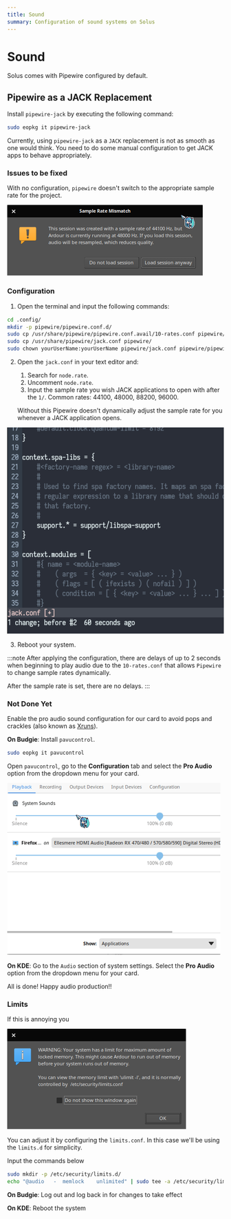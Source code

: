 ```yaml
---
title: Sound
summary: Configuration of sound systems on Solus
---
```


# Sound

Solus comes with Pipewire configured by default.

## Pipewire as a JACK Replacement

Install `pipewire-jack` by executing the following command:

```bash
sudo eopkg it pipewire-jack
```

Currently, using `pipewire-jack` as a `JACK` replacement is not as smooth as one would think. You need to do some manual configuration to get JACK apps to behave appropriately.

### Issues to be fixed

With no configuration, `pipewire` doesn't switch to the appropriate sample rate for the project.

![Pipewire Rates Issue](ardour-pipewire-rates-issue.png)

### Configuration


1. Open the terminal and input the following commands:

```bash
cd .config/
mkdir -p pipewire/pipewire.conf.d/
sudo cp /usr/share/pipewire/pipewire.conf.avail/10-rates.conf pipewire/pipewire.conf.d/
sudo cp /usr/share/pipewire/jack.conf pipewire/
sudo chown yourUserName:yourUserName pipewire/jack.conf pipewire/pipewire.conf.d/10-rates.conf
```

2. Open the `jack.conf` in your text editor and:

    1. Search for `node.rate`.
    2. Uncomment `node.rate`.
    3. Input the sample rate you wish JACK applications to open with after the `1/`.
    Common rates: 44100, 48000, 88200, 96000.

    Without this Pipewire doesn't dynamically adjust the sample rate for you whenever a JACK application opens.

![jack.conf change gif](config-change.gif)

3. Reboot your system.

:::note
After applying the configuration, there are delays of up to 2 seconds when beginning to play audio due to the `10-rates.conf` that allows `Pipewire` to change sample rates dynamically. 

After the sample rate is set, there are no delays.
:::

### Not Done Yet

Enable the pro audio sound configuration for our card to avoid pops and crackles (also known as [Xruns](https://alsa.opensrc.org/Xruns)).

**On Budgie**: Install `pavucontrol`.

```bash
sudo eopkg it pavucontrol
```

Open `pavucontrol`, go to the **Configuration** tab and select the **Pro Audio** option from the dropdown menu for your card.

![Pavucontrol Config Change](pavu-config.gif)

**On KDE**: Go to the `Audio` section of system settings. Select the **Pro Audio** option from the dropdown menu for your card.

All is done! Happy audio production!!

### Limits

If this is annoying you

![Ardour warning about the limited amount of locked memory](ulimits.png)

You can adjust it by configuring the `limits.conf`. In this case we'll be using the `limits.d` for simplicity.

Input the commands below

```bash
sudo mkdir -p /etc/security/limits.d/
echo "@audio   -  memlock    unlimited" | sudo tee -a /etc/security/limits.d/audio.conf
```

**On Budgie**: Log out and log back in for changes to take effect

**On KDE**: Reboot the system
